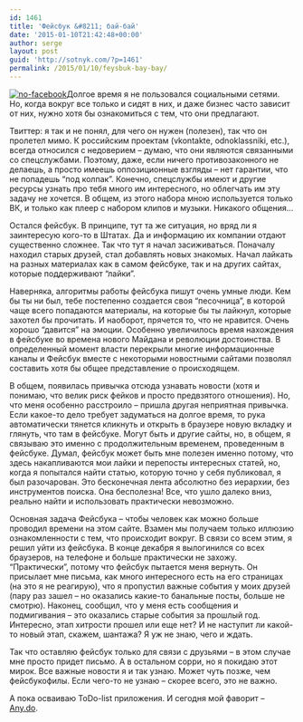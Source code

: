 ```yaml
---
id: 1461
title: 'Фейсбук &#8211; бай-бай'
date: '2015-01-10T21:42:48+00:00'
author: serge
layout: post
guid: 'http://sotnyk.com/?p=1461'
permalink: /2015/01/10/feysbuk-bay-bay/
---
```


[![no-facebook](http://localhost/wp-content/uploads/2015/01/no-facebook-300x260.png)](http://localhost/wp-content/uploads/2015/01/no-facebook.png)Долгое время я не пользовался социальными сетями. Но, когда вокруг все только и сидят в них, и даже бизнес часто зависит от них, нужно хотя бы ознакомиться с тем, что они предлагают.

Твиттер: я так и не понял, для чего он нужен (полезен), так что он пролетел мимо. К российским проектам (vkontakte, odnoklassniki, etc.), всегда относился с недоверием – думаю, что они являются связанными со спецслужбами. Поэтому, даже, если ничего противозаконного не делаешь, а просто имеешь оппозиционные взгляды – нет гарантии, что не попадешь “под колпак”. Конечно, спецслужбы имеют и другие ресурсы узнать про тебя много им интересного, но облегчать им эту задачу не хочется. В общем, из этого набора мною используется только ВК, и только как плеер с набором клипов и музыки. Никакого общения…

Остался фейсбук. В принципе, тут та же ситуация, но вряд ли я заинтересую кого-то в Штатах. Да и информацию их компании отдают существенно сложнее. Так что тут я начал засиживаться. Поначалу находил старых друзей, стал добавлять новых знакомых. Начал лайкать на разных материалах как в самом фейсбуке, так и на других сайтах, которые поддерживают “лайки”.

Наверняка, алгоритмы работы фейсбука пишут очень умные люди. Кем бы ты ни был, тебе постепенно создается своя “песочница”, в которой чаще всего попадаются материалы, на которые бы ты лайкнул, которые захотел бы прочитать. И наоборот, прячется то, что не нравится. Очень хорошо “давится” на эмоции. Особенно увеличилось время нахождения в фейсбуке во времена нового Майдана и революции достоинства. В определенный момент власти перекрыли многие информационные каналы и Фейсбук вместе с некоторыми новостными сайтами позволял составить хотя бы общее представление о происходящем.

В общем, появилась привычка отсюда узнавать новости (хотя и понимаю, что велик риск фейков и просто предвзятого отношения). Но, что меня особенно расстроило – пришла другая неприятная привычка. Если какое-то дело требует задуматься на долгое время, то рука автоматически тянется кликнуть и открыть в браузере новую вкладку и глянуть, что там в фейсбуке. Могут быть и другие сайты, но, в общем, я связываю это именно с продолжительным временем, проведенным в фейсбуке. Думал, фейсбук может быть мне полезен именно потому, что здесь накапливаются мои лайки и перепосты интересных статей, но, когда я попытался найти статью, которую точно у себя публиковал, я был разочарован. Это бесконечная лента абсолютно без иерархии, без инструментов поиска. Она бесполезна! Все, что ушло далеко вниз, реально найти и использовать практически невозможно.

Основная задача Фейсбука – чтобы человек как можно больше проводил времени на этом сайте. Взамен мы получаем только иллюзию ознакомленности с тем, что происходит вокруг. В связи со всем этим, я решил уйти из фейсбука. В конце декабря я вылогинился со всех браузеров, на телефоне и больше практически не захожу. “Практически”, потому что фейсбук пытается меня вернуть. Он присылает мне письма, как много интересного есть на его страницах (на это я не реагирую), что я пропустил важные события у моих друзей (пару раз зашел – но оказались какие-то банальные посты, больше не смотрю). Наконец, сообщил, что у меня есть сообщения и подмигивания – это оказались старые события за прошлый год. Интересно, этап хитрости прошел или еще нет? И не наступит ли какой-то новый этап, скажем, шантажа? Я уж не знаю, чего и ждать.

Так что оставляю фейсбук только для связи с друзьями – в этом случае мне просто придет письмо. А в остальном сорри, но я покидаю этот мирок. Все важные новости я и так узнаю. Может чуть позже, чем фейсбукофилы. Если чего-то не узнаю – скорее всего, это не важно.

А пока осваиваю ToDo-list приложения. И сегодня мой фаворит – [Any.do](http://www.any.do/).